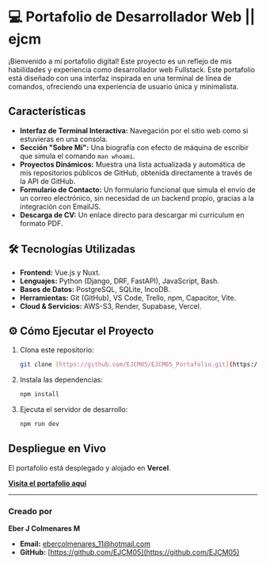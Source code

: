 # 💻 Portafolio de Desarrollador Web || ejcm

¡Bienvenido a mi portafolio digital! Este proyecto es un reflejo de mis habilidades y experiencia como desarrollador web Fullstack.
Este portafolio está diseñado con una interfaz inspirada en una terminal de línea de comandos, ofreciendo una experiencia de usuario única y minimalista.

## Características

* **Interfaz de Terminal Interactiva:** Navegación por el sitio web como si estuvieras en una consola.
* **Sección "Sobre Mí":** Una biografía con efecto de máquina de escribir que simula el comando `man whoami`.
* **Proyectos Dinámicos:** Muestra una lista actualizada y automática de mis repositorios públicos de GitHub, obtenida directamente a través de la API de GitHub.
* **Formulario de Contacto:** Un formulario funcional que simula el envío de un correo electrónico, sin necesidad de un backend propio, gracias a la integración con EmailJS.
* **Descarga de CV:** Un enlace directo para descargar mi currículum en formato PDF.

## 🛠️ Tecnologías Utilizadas

* **Frontend:** Vue.js y Nuxt.
* **Lenguajes:** Python (Django, DRF, FastAPI), JavaScript, Bash.
* **Bases de Datos:** PostgreSQL, SQLite, IncoDB.
* **Herramientas:** Git (GitHub), VS Code, Trello, npm, Capacitor, Vite.
* **Cloud & Servicios:** AWS-S3, Render, Supabase, Vercel.

## ⚙️ Cómo Ejecutar el Proyecto

1.  Clona este repositorio:
    ```bash
    git clone [https://github.com/EJCM05/EJCM05_Portafolio.git](https://github.com/EJCM05/EJCM05_Portafolio.git)
    ```
2.  Instala las dependencias:
    ```bash
    npm install
    ```
3.  Ejecuta el servidor de desarrollo:
    ```bash
    npm run dev
    ```

## Despliegue en Vivo

El portafolio está desplegado y alojado en **Vercel**.

**[Visita el portafolio aquí](https://ejcm-portafolio.vercel.app/)**

---

### Creado por

**Eber J Colmenares M**
* **Email:** ebercolmenares_11@hotmail.com
* **GitHub:** [https://github.com/EJCM05](https://github.com/EJCM05) 